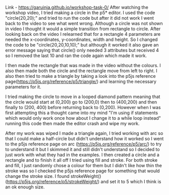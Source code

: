 Link - https://garuinja.github.io/workshop-task-0/
After watching the workshop video, I tried making a circle in the p5* editor. I used the code "circle(20,20);" and tried to run the code but after it did not work I went back to the video to see what went wrong. Although a circle was not shown in video I thought it would a simple transition from rectangle to circle. After looking back on the video I relearned that for a rectangle 4 parameters are needed the x-coordinates, y-coordinates, width and height. So I changed the code to be "circle(20,20,10,10);" but although it worked it also gave an error message saying that circle() only needed 3 attributes but received 4 so I removed the last 10 and ran the code again which made it work.

I then made the rectangle that was made in the video without the colours. I also then made both the circle and the rectangle move from left to right. I also then tried to make a triangle by taking a look into the p5js reference page(https://p5js.org/reference/p5/triangle/) and learning the necessary parameters for it.

I tried making the circle to move in a looped diamond pattern meaning that the circle would start at (0,200) go to (200,0) then to (400,200) and then finally to (200, 400) before returning back to (0,200). However when I was first attempting this a thought came into my mind "I'm using if statements which would only work once how about I change it to a while loop instead" running this code then made the editor crash and wipe my work.

After my work was wiped I made a triangle again, I tried working with arc so that I could make a half-circle but didn't understand how it worked so I went to the p5js reference page on arc (https://p5js.org/reference/p5/arc/) to try to understand it but I skimmed it and still didn't understand so I decided to just work with what they had in the examples. I then created a circle and a rectangle and to finish it all off I tried using fill and stroke. For both stroke and fill, I just randomly chose a colour for them but I didn't like how thin the stroke was so I checked the p5js reference page for something that would change the stroke size. I found strokeWeight() (https://p5js.org/reference/p5/strokeWeight/) and set it to 5 which I think is an ok enough size.
